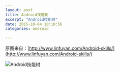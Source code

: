 ```yaml
---
layout: post
title: Android技能树
excerpt: "Android技能树"
date: 2015-10-04 10:10:56
categories: android

---
```


原图来自：[http://www.linfuyan.com/Android-skills/](http://www.linfuyan.com/Android-skills/)

![Android技能树](http://7xki8q.com1.z0.glb.clouddn.com/Android-skills.png)


